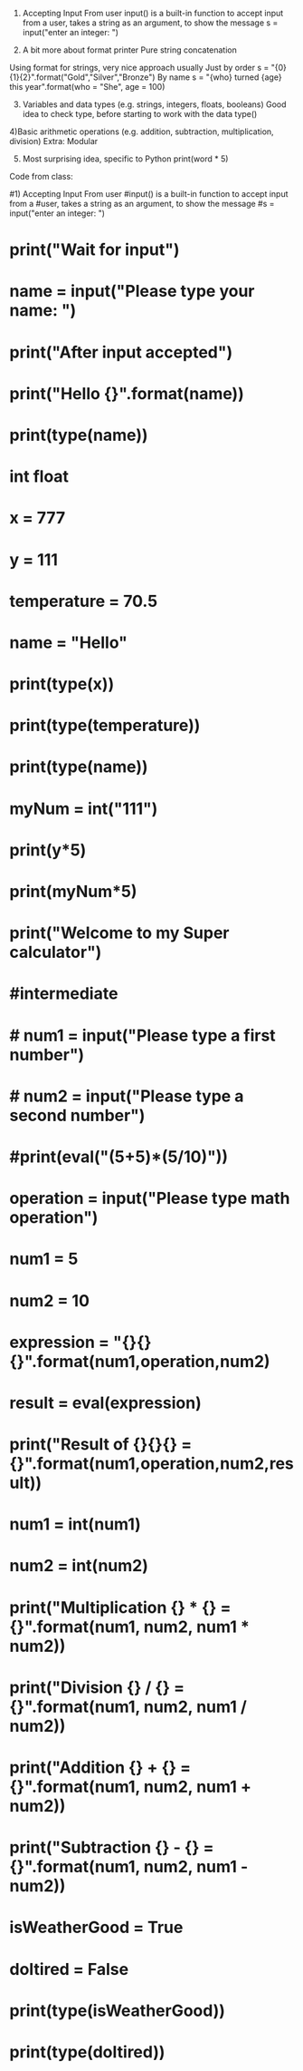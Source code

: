 1) Accepting Input From user
input() is a built-in function to accept input from a user, takes a string as an argument, to show the message
s = input("enter an integer: ")

3) A bit more about format printer
Pure string concatenation


Using format for strings, very nice approach usually
Just by order
s = "{0}{1}{2}".format("Gold","Silver","Bronze")
By name
s = "{who} turned {age} this year".format(who = "She", age = 100)



3) Variables and data types (e.g. strings, integers, floats, booleans)
   Good idea to check type, before starting to work with the data
   type()
   
4)Basic arithmetic operations (e.g. addition, subtraction, multiplication, division) Extra: Modular

5) Most surprising idea, specific to Python
   print(word * 5)


Code from class:

#1) Accepting Input From user
#input() is a built-in function to accept input from a #user, takes a string as an argument, to show the message
#s = input("enter an integer: ")

# print("Wait for input")
# name = input("Please type your name: ")
# print("After input accepted")
# print("Hello {}".format(name))

# print(type(name))

# int float

# x = 777
# y = 111
# temperature = 70.5

# name = "Hello"
# print(type(x))
# print(type(temperature))
# print(type(name))

# myNum = int("111")
# print(y*5)
# print(myNum*5)

# print("Welcome to my Super  calculator")

# #intermediate
# # num1 = input("Please type a first number")
# # num2 = input("Please type a second number")

# #print(eval("(5+5)*(5/10)"))


# operation = input("Please type math operation")
# num1 = 5
# num2 = 10

# expression = "{}{}{}".format(num1,operation,num2)
# result = eval(expression)

# print("Result of {}{}{} = {}".format(num1,operation,num2,result))



# num1 = int(num1)
# num2 = int(num2)


# print("Multiplication {} * {} = {}".format(num1, num2, num1 * num2))
# print("Division {} / {} = {}".format(num1, num2, num1 / num2))
# print("Addition {} + {} = {}".format(num1, num2, num1 + num2))
# print("Subtraction {} - {} = {}".format(num1, num2, num1 - num2))


# isWeatherGood = True
# doItired = False

# print(type(isWeatherGood))

# print(type(doItired))
